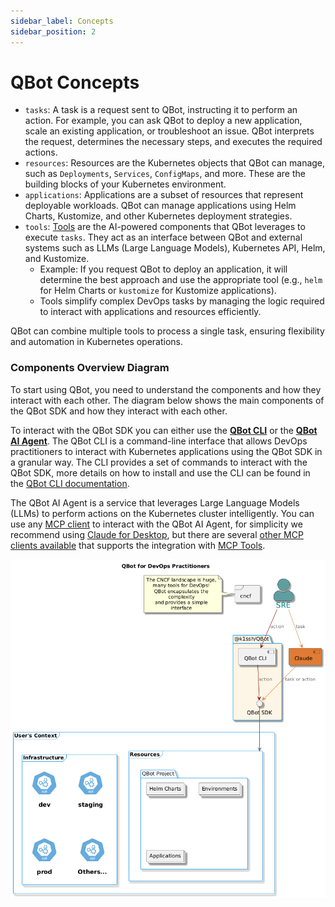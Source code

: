 ```yaml
---
sidebar_label: Concepts
sidebar_position: 2
---
```


# QBot Concepts

- `tasks`: A task is a request sent to QBot, instructing it to perform an action. For example, you can ask QBot to deploy a new application, scale an existing application, or troubleshoot an issue. QBot interprets the request, determines the necessary steps, and executes the required actions.
- `resources`: Resources are the Kubernetes objects that QBot can manage, such as `Deployments`, `Services`, `ConfigMaps`, and more. These are the building blocks of your Kubernetes environment.
- `applications`: Applications are a subset of resources that represent deployable workloads. QBot can manage applications using Helm Charts, Kustomize, and other Kubernetes deployment strategies.
- `tools`: [Tools](https://agentico.dev/tools) are the AI-powered components that QBot leverages to execute `tasks`. They act as an interface between QBot and external systems such as LLMs (Large Language Models), Kubernetes API, Helm, and Kustomize.
  * Example: If you request QBot to deploy an application, it will determine the best approach and use the appropriate tool (e.g., `helm` for Helm Charts or `kustomize` for Kustomize applications).
  * Tools simplify complex DevOps tasks by managing the logic required to interact with applications and resources efficiently.

QBot can combine multiple tools to process a single task, ensuring flexibility and automation in Kubernetes operations.

### Components Overview Diagram

To start using QBot, you need to understand the components and how they interact with each other. The diagram below shows the main components of the QBot SDK and how they interact with each other.

To interact with the QBot SDK you can either use the [**QBot CLI**](./qbclt-cli/) or the [**QBot AI Agent**](./agentic-ai/). The QBot CLI is a command-line interface that allows DevOps practitioners to interact with Kubernetes applications using the QBot SDK in a granular way. The CLI provides a set of commands to interact with the QBot SDK, more details on how to install and use the CLI can be found in the [QBot CLI documentation](./qbclt-cli/).

The QBot AI Agent is a service that leverages Large Language Models (LLMs) to perform actions on the Kubernetes cluster intelligently. You can use any [MCP client](https://modelcontextprotocol.io/clients) to interact with the QBot AI Agent, for simplicity we recommend using [Claude for Desktop](https://claude.ai/download), but there are several [other MCP clients available](https://modelcontextprotocol.io/clients#feature-support-matrix) that supports the integration with [MCP Tools](https://modelcontextprotocol.io/docs/concepts/tools).

![QBot Components for DevOps](./qbot-components-devops.png)


